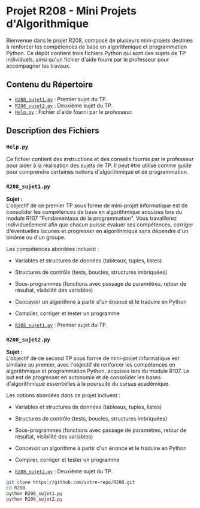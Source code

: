 # Projet R208 - Mini Projets d'Algorithmique

Bienvenue dans le projet R208, composé de plusieurs mini-projets destinés à renforcer les compétences de base en algorithmique et programmation Python. Ce dépôt contient trois fichiers Python qui sont des sujets de TP individuels, ainsi qu'un fichier d'aide fourni par le professeur pour accompagner les travaux.

## Contenu du Répertoire

- [`R208_sujet1.py`](R208/blob/main/R208_sujet1.py) : Premier sujet du TP.
- [`R208_sujet2.py`](R208/R208_sujet2.py) : Deuxième sujet du TP.
- [`Help.py`](R208/Help.py) : Fichier d'aide fourni par le professeur.

## Description des Fichiers

### `Help.py`
Ce fichier contient des instructions et des conseils fournis par le professeur pour aider à la réalisation des sujets de TP. Il peut être utilisé comme guide pour comprendre certaines notions d'algorithmique et de programmation.

### `R208_sujet1.py`
**Sujet :**  
L'objectif de ce premier TP sous forme de mini-projet informatique est de consolider les compétences de base en algorithmique acquises lors du module R107 "Fondamentaux de la programmation". Vous travaillerez individuellement afin que chacun puisse évaluer ses compétences, corriger d'éventuelles lacunes et progresser en algorithmique sans dépendre d'un binôme ou d'un groupe.

Les compétences abordées incluent :
- Variables et structures de données (tableaux, tuples, listes)
- Structures de contrôle (tests, boucles, structures imbriquées)
- Sous-programmes (fonctions avec passage de paramètres, retour de résultat, visibilité des variables)
- Concevoir un algorithme à partir d'un énoncé et le traduire en Python
- Compiler, corriger et tester un programme

- [`R208_sujet1.py`](R208/R208_sujet1.py) : Premier sujet du TP.

### `R208_sujet2.py`
**Sujet :**  
L'objectif de ce second TP sous forme de mini-projet informatique est similaire au premier, avec l'objectif de renforcer les compétences en algorithmique et programmation Python, acquises lors du module R107. Le but est de progresser en autonomie et de consolider les bases d'algorithmique essentielles à la poursuite du cursus académique.

Les notions abordées dans ce projet incluent :
- Variables et structures de données (tableaux, tuples, listes)
- Structures de contrôle (tests, boucles, structures imbriquées)
- Sous-programmes (fonctions avec passage de paramètres, retour de résultat, visibilité des variables)
- Concevoir un algorithme à partir d'un énoncé et le traduire en Python
- Compiler, corriger et tester un programme

- [`R208_sujet2.py`](R208/R208_sujet2.py) : Deuxième sujet du TP.

```bash
git clone https://github.com/votre-repo/R208.git
cd R208
python R208_sujet1.py
python R208_sujet2.py
